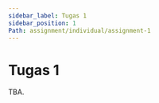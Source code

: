 ```yaml
---
sidebar_label: Tugas 1
sidebar_position: 1
Path: assignment/individual/assignment-1
---
```


# Tugas 1

TBA.
